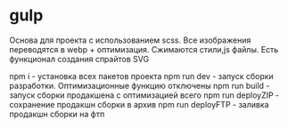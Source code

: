 # gulp
Основа для проекта с использованием scss. Все изображения переводятся в webp + оптимизация. Сжимаются стили,js файлы. Есть функционал создания спрайтов SVG


npm i - установка всех пакетов проекта
npm run dev - запуск сборки разработки. Оптимизационные функцию отключены
npm run build - запуск сборки продакшена с оптимизацией всего
npm run deployZIP - сохранение продакшн сборки в архив
npm run deployFTP - заливка продакшн сборки на фтп
